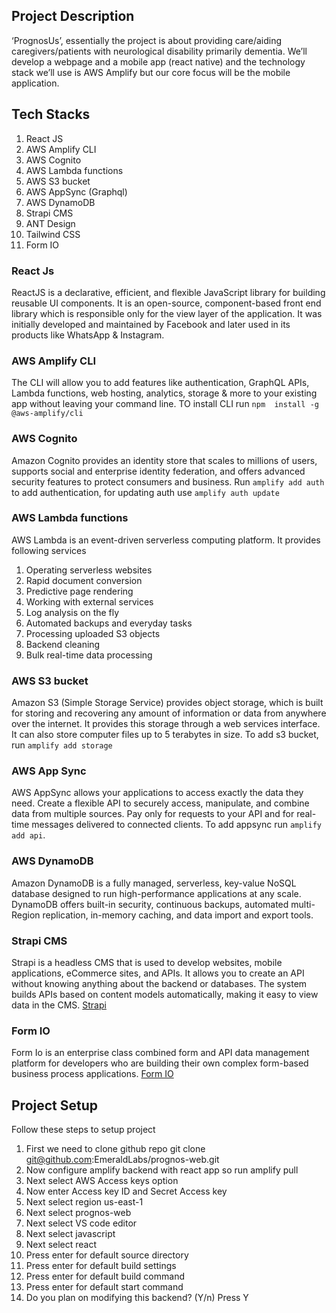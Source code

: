 ## Project Description
‘PrognosUs’, essentially the project is about providing care/aiding caregivers/patients with neurological disability primarily dementia. We’ll develop a webpage and a mobile app (react native) and the technology stack we’ll use is AWS Amplify but our core focus will be the mobile application.

## Tech Stacks
1. React JS
2. AWS Amplify CLI
3. AWS Cognito
4. AWS Lambda functions
5. AWS S3 bucket
6. AWS AppSync (Graphql)
7. AWS DynamoDB
8. Strapi CMS
9. ANT Design
10. Tailwind CSS 
11. Form IO

### React Js

ReactJS is a declarative, efficient, and flexible JavaScript library for building reusable UI components. It is an open-source, component-based front end library which is responsible only for the view layer of the application. It was initially developed and maintained by Facebook and later used in its products like WhatsApp & Instagram.
### AWS Amplify CLI
The CLI will allow you to add features like authentication, GraphQL APIs, Lambda functions, web hosting, analytics, storage & more to your existing app without leaving your command line. TO install CLI run `npm  install -g @aws-amplify/cli`
### AWS Cognito
Amazon Cognito provides an identity store that scales to millions of users, supports social and enterprise identity federation, and offers advanced security features to protect  consumers and business. Run `amplify add auth` to add authentication, for updating auth use `amplify auth update`
### AWS Lambda functions
AWS Lambda is an event-driven serverless computing platform. It provides following services
1.  Operating serverless websites
2.  Rapid document conversion
3.  Predictive page rendering
4.  Working with external services
5.  Log analysis on the fly
6.  Automated backups and everyday tasks
7.  Processing uploaded S3 objects
8.  Backend cleaning
9.  Bulk real-time data processing

### AWS S3 bucket
Amazon S3 (Simple Storage Service) provides object storage, which is built for storing and recovering any amount of information or data from anywhere over the internet. It provides this storage through a web services interface. It can also store computer files up to 5 terabytes in size.  To add s3 bucket, run `amplify add storage`

### AWS App Sync
AWS AppSync allows your applications to access exactly the data they need. Create a flexible API to securely access, manipulate, and combine data from multiple sources. Pay only for requests to your API and for real-time messages delivered to connected clients. To add appsync run `amplify add api`.
### AWS DynamoDB
Amazon DynamoDB is a fully managed, serverless, key-value NoSQL database designed to run high-performance applications at any scale. DynamoDB offers built-in security, continuous backups, automated multi-Region replication, in-memory caching, and data import and export tools.
### Strapi CMS
Strapi is a headless CMS that is used to develop websites, mobile applications, eCommerce sites, and APIs. It allows you to create an API without knowing anything about the backend or databases. The system builds APIs based on content models automatically, making it easy to view data in the CMS.
[Strapi](https://strapi.io/)
### Form IO
Form Io is  an enterprise class combined form and API data management platform for developers who are building their own complex form-based business process applications.
[Form IO](https://www.form.io/)

## Project Setup
Follow these steps to setup project
1. First we need to clone github repo
    git clone git@github.com:EmeraldLabs/prognos-web.git
2. Now configure amplify backend with react app so run
    amplify pull 
3. Next select AWS Access keys option
4. Now enter Access key ID and Secret Access key
5. Next select region us-east-1
6. Next select prognos-web
7. Next select VS code editor
8. Next select javascript
9. Next select react
10. Press enter for default source directory
11. Press enter for default build settings
12. Press enter for default build command
13. Press enter for default start command
14. Do you plan on modifying this backend? (Y/n)  Press Y
